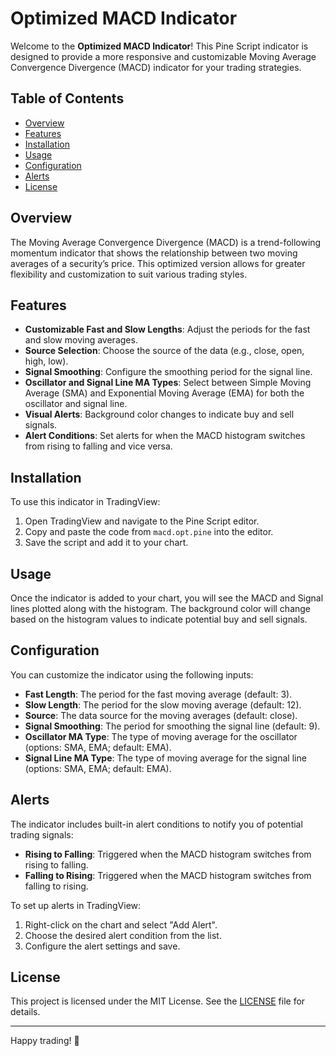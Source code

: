 # Optimized MACD Indicator

Welcome to the **Optimized MACD Indicator**! This Pine Script indicator is designed to provide a more responsive and customizable Moving Average Convergence Divergence (MACD) indicator for your trading strategies.

## Table of Contents

- [Overview](#overview)
- [Features](#features)
- [Installation](#installation)
- [Usage](#usage)
- [Configuration](#configuration)
- [Alerts](#alerts)
- [License](#license)

## Overview

The Moving Average Convergence Divergence (MACD) is a trend-following momentum indicator that shows the relationship between two moving averages of a security’s price. This optimized version allows for greater flexibility and customization to suit various trading styles.

## Features

- **Customizable Fast and Slow Lengths**: Adjust the periods for the fast and slow moving averages.
- **Source Selection**: Choose the source of the data (e.g., close, open, high, low).
- **Signal Smoothing**: Configure the smoothing period for the signal line.
- **Oscillator and Signal Line MA Types**: Select between Simple Moving Average (SMA) and Exponential Moving Average (EMA) for both the oscillator and signal line.
- **Visual Alerts**: Background color changes to indicate buy and sell signals.
- **Alert Conditions**: Set alerts for when the MACD histogram switches from rising to falling and vice versa.

## Installation

To use this indicator in TradingView:

1. Open TradingView and navigate to the Pine Script editor.
2. Copy and paste the code from `macd.opt.pine` into the editor.
3. Save the script and add it to your chart.

## Usage

Once the indicator is added to your chart, you will see the MACD and Signal lines plotted along with the histogram. The background color will change based on the histogram values to indicate potential buy and sell signals.

## Configuration

You can customize the indicator using the following inputs:

- **Fast Length**: The period for the fast moving average (default: 3).
- **Slow Length**: The period for the slow moving average (default: 12).
- **Source**: The data source for the moving averages (default: close).
- **Signal Smoothing**: The period for smoothing the signal line (default: 9).
- **Oscillator MA Type**: The type of moving average for the oscillator (options: SMA, EMA; default: EMA).
- **Signal Line MA Type**: The type of moving average for the signal line (options: SMA, EMA; default: EMA).

## Alerts

The indicator includes built-in alert conditions to notify you of potential trading signals:

- **Rising to Falling**: Triggered when the MACD histogram switches from rising to falling.
- **Falling to Rising**: Triggered when the MACD histogram switches from falling to rising.

To set up alerts in TradingView:

1. Right-click on the chart and select "Add Alert".
2. Choose the desired alert condition from the list.
3. Configure the alert settings and save.

## License

This project is licensed under the MIT License. See the [LICENSE](LICENSE) file for details.

---

Happy trading! 🚀
